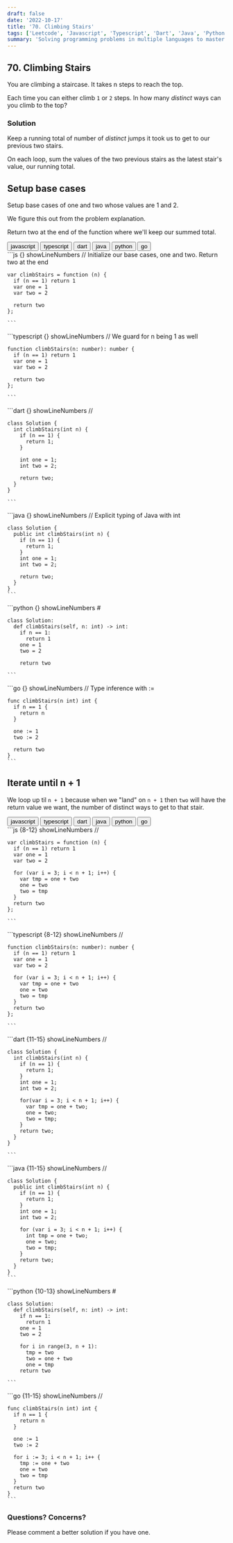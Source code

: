 ```yaml
---
draft: false
date: '2022-10-17'
title: '70. Climbing Stairs'
tags: ['Leetcode', 'Javascript', 'Typescript', 'Dart', 'Java', 'Python', 'Go']
summary: 'Solving programming problems in multiple languages to master syntax, data structures, and algorithms.'
---
```


## 70. Climbing Stairs

You are climbing a staircase. It takes n steps to reach the top.

Each time you can either climb `1` or `2` steps. In how many _distinct_ ways can
you climb to the top?

### Solution

Keep a running total of number of _distinct_ jumps it took us to get to our
previous two stairs.

On each loop, sum the values of the two previous stairs as the latest stair's
value, our running total.

## Setup base cases

Setup base cases of one and two whose values are 1 and 2.

We figure this out from the problem explanation.

Return two at the end of the function where we'll keep our summed total.

<div className="tab-group">
  <div className="tab">
    <button id="js" className="tablinks">javascript</button>
    <button id="ts" className="tablinks">typescript</button>
    <button id="dart" className="tablinks">dart</button>
    <button id="java" className="tablinks">java</button>
    <button id="python" className="tablinks">python</button>
    <button id="go" className="tablinks">go</button>
  </div>

  <div id="js" className="tabcontent">
    ```js {} showLineNumbers
    // Initialize our base cases, one and two. Return two at the end

    var climbStairs = function (n) {
      if (n == 1) return 1
      var one = 1
      var two = 2

      return two
    };

    ```

  </div>

  <div id="ts" className="tabcontent">
    ```typescript {} showLineNumbers
    // We guard for n being 1 as well

    function climbStairs(n: number): number {
      if (n == 1) return 1
      var one = 1
      var two = 2

      return two
    };

    ```

  </div>

  <div id="dart" className="tabcontent">
    ```dart {} showLineNumbers
    //

    class Solution {
      int climbStairs(int n) {
        if (n == 1) {
          return 1;
        }

        int one = 1;
        int two = 2;

        return two;
      }
    }

    ```

  </div>

  <div id="java" className="tabcontent">
    ```java {} showLineNumbers
    // Explicit typing of Java with int

    class Solution {
      public int climbStairs(int n) {
        if (n == 1) {
          return 1;
        }
        int one = 1;
        int two = 2;

        return two;
      }
    }
    ```

  </div>

  <div id="python" className="tabcontent">
    ```python {} showLineNumbers
    #

    class Solution:
      def climbStairs(self, n: int) -> int:
        if n == 1:
          return 1
        one = 1
        two = 2

        return two

    ```

  </div>

  <div id="go" className="tabcontent">
    ```go {} showLineNumbers
    // Type inference with :=

    func climbStairs(n int) int {
      if n == 1 {
        return n
      }

      one := 1
      two := 2

      return two
    }
    ```

  </div>
</div>

## Iterate until n + 1

We loop up til `n + 1` because when we "land" on `n + 1` then `two`
will have the return value we want, the number of distinct ways
to get to that stair.

<div className="tab-group">
  <div className="tab">
    <button id="js" className="tablinks">javascript</button>
    <button id="ts" className="tablinks">typescript</button>
    <button id="dart" className="tablinks">dart</button>
    <button id="java" className="tablinks">java</button>
    <button id="python" className="tablinks">python</button>
    <button id="go" className="tablinks">go</button>
  </div>

  <div id="js" className="tabcontent">
    ```js {8-12} showLineNumbers
    //

    var climbStairs = function (n) {
      if (n == 1) return 1
      var one = 1
      var two = 2

      for (var i = 3; i < n + 1; i++) {
        var tmp = one + two
        one = two
        two = tmp
      }
      return two
    };

    ```

  </div>

  <div id="ts" className="tabcontent">
    ```typescript {8-12} showLineNumbers
    //

    function climbStairs(n: number): number {
      if (n == 1) return 1
      var one = 1
      var two = 2

      for (var i = 3; i < n + 1; i++) {
        var tmp = one + two
        one = two
        two = tmp
      }
      return two
    };

    ```

  </div>

  <div id="dart" className="tabcontent">
    ```dart {11-15} showLineNumbers
    //

    class Solution {
      int climbStairs(int n) {
        if (n == 1) {
          return 1;
        }
        int one = 1;
        int two = 2;

        for(var i = 3; i < n + 1; i++) {
          var tmp = one + two;
          one = two;
          two = tmp;
        }
        return two;
      }
    }

    ```

  </div>

  <div id="java" className="tabcontent">
    ```java {11-15} showLineNumbers
    //

    class Solution {
      public int climbStairs(int n) {
        if (n == 1) {
          return 1;
        }
        int one = 1;
        int two = 2;

        for (var i = 3; i < n + 1; i++) {
          int tmp = one + two;
          one = two;
          two = tmp;
        }
        return two;
      }
    }
    ```

  </div>

  <div id="python" className="tabcontent">
    ```python {10-13} showLineNumbers
    #

    class Solution:
      def climbStairs(self, n: int) -> int:
        if n == 1:
          return 1
        one = 1
        two = 2

        for i in range(3, n + 1):
          tmp = two
          two = one + two
          one = tmp
        return two

    ```

  </div>

  <div id="go" className="tabcontent">
    ```go {11-15} showLineNumbers
    //

    func climbStairs(n int) int {
      if n == 1 {
        return n
      }

      one := 1
      two := 2

      for i := 3; i < n + 1; i++ {
        tmp := one + two
        one = two
        two = tmp
      }
      return two
    }
    ```

  </div>
</div>

### Questions? Concerns?

Please comment a better solution if you have one.
